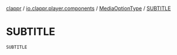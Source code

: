 [clappr](../../index.md) / [io.clappr.player.components](../index.md) / [MediaOptionType](index.md) / [SUBTITLE](./-s-u-b-t-i-t-l-e.md)

# SUBTITLE

`SUBTITLE`